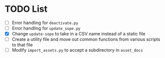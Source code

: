 # TODO List

- [ ] Error handling for `deactivate.py`
- [ ] Error handling for `update_sope.py`
- [x] Change `update-sope` to take in a CSV name instead of a static file
- [ ] Create a utility file and move out common functions from various scripts to that file
- [ ] Modify `import_assets.py` to accept a subdirectory in `asset_docs`
